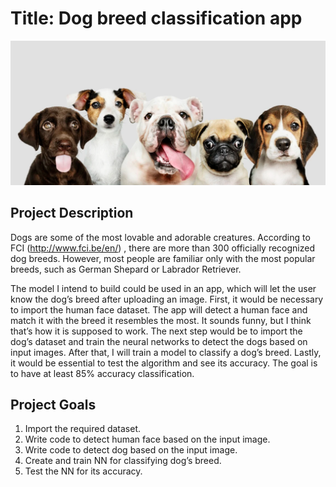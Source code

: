 # Title: Dog breed classification app

![](Dogs.png)

## Project Description 

Dogs are some of the most lovable and adorable creatures. According to FCI (http://www.fci.be/en/) , there are more than 300 officially recognized dog breeds. However, most people are familiar only with the most popular breeds, such as German Shepard or Labrador Retriever. 

The model I intend to build could be used in an app, which will let the user know the dog’s breed after uploading an image. First, it would be necessary to import the human face dataset. The app will detect a human face and match it with the breed it resembles the most. It sounds funny, but I think that’s how it is supposed to work. The next step would be to import the dog’s dataset and train the neural networks to detect the dogs based on input images. After that, I will train a model to classify a dog’s breed. Lastly, it would be essential to test the algorithm and see its accuracy. The goal is to have at least 85% accuracy classification. 

## Project Goals 

1. Import the required dataset.
2. Write code to detect human face based on the input image.
3. Write code to detect dog based on the input image.
4. Create and train NN for classifying dog’s breed. 
5. Test the NN for its accuracy.

